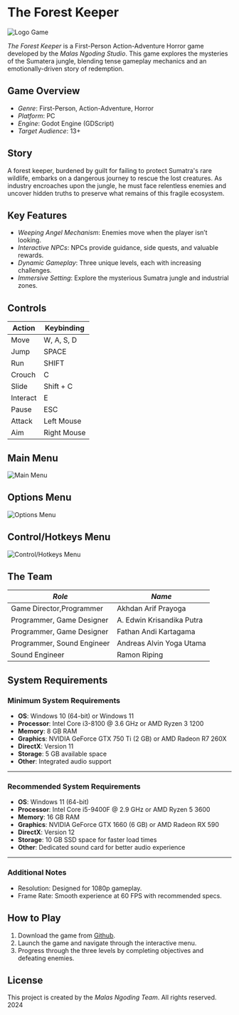 
# **The Forest Keeper**
![Logo Game](https://i.ibb.co.com/hDgYXgc/MAXX.jpg)

*The Forest Keeper* is a First-Person Action-Adventure Horror game developed by the *Malas Ngoding Studio*. This game explores the mysteries of the Sumatera jungle, blending tense gameplay mechanics and an emotionally-driven story of redemption.  

## Game Overview  
- *Genre*: First-Person, Action-Adventure, Horror  
- *Platform*: PC
- *Engine*: Godot Engine (GDScript)  
- *Target Audience*: 13+  

## Story  
A forest keeper, burdened by guilt for failing to protect Sumatra's rare wildlife, embarks on a dangerous journey to rescue the lost creatures. As industry encroaches upon the jungle, he must face relentless enemies and uncover hidden truths to preserve what remains of this fragile ecosystem.  

## Key Features  
- *Weeping Angel Mechanism*: Enemies move when the player isn’t looking.  
- *Interactive NPCs*: NPCs provide guidance, side quests, and valuable rewards.  
- *Dynamic Gameplay*: Three unique levels, each with increasing challenges.  
- *Immersive Setting*: Explore the mysterious Sumatra jungle and industrial zones.  

## Controls  
| Action       | Keybinding     |  
|--------------|----------------|  
| Move         | W, A, S, D     |  
| Jump         | SPACE          |  
| Run          | SHIFT          |  
| Crouch       | C              |
| Slide        | Shift + C      |
| Interact     | E              |
| Pause			| ESC  
| Attack       | Left Mouse     |  
| Aim          | Right Mouse    |  


## **Main Menu**
![Main Menu](https://i.ibb.co.com/1s3kc1N/Screenshot-2024-12-02-134657.png)
## **Options Menu**
![Options Menu](https://i.ibb.co.com/qDQWLq3/Screenshot-2024-12-02-134740.png)
## **Control/Hotkeys Menu**
![Control/Hotkeys Menu](https://i.ibb.co.com/BwkXQnf/Screenshot-2024-12-02-134940.png)

## The Team  
| *Role*                       | *Name*                   |  
|--------------------------------|----------------------------|  
| Game Director,Programmer        | Akhdan Arif Prayoga       |  
| Programmer, Game Designer       | A. Edwin Krisandika Putra |  
| Programmer, Game Designer       | Fathan Andi Kartagama     |  
| Programmer, Sound Engineer      | Andreas Alvin Yoga Utama  |  
| Sound Engineer                  | Ramon Riping              |  

## System Requirements
### **Minimum System Requirements**

-   **OS**: Windows 10 (64-bit) or Windows 11
-   **Processor**: Intel Core i3-8100 @ 3.6 GHz or AMD Ryzen 3 1200
-   **Memory**: 8 GB RAM
-   **Graphics**: NVIDIA GeForce GTX 750 Ti (2 GB) or AMD Radeon R7 260X
-   **DirectX**: Version 11
-   **Storage**: 5 GB available space
-   **Other**: Integrated audio support

----------

### **Recommended System Requirements**

-   **OS**: Windows 11 (64-bit)
-   **Processor**: Intel Core i5-9400F @ 2.9 GHz or AMD Ryzen 5 3600
-   **Memory**: 16 GB RAM
-   **Graphics**: NVIDIA GeForce GTX 1660 (6 GB) or AMD Radeon RX 590
-   **DirectX**: Version 12
-   **Storage**: 10 GB SSD space for faster load times
-   **Other**: Dedicated sound card for better audio experience

----------

### **Additional Notes**

-   Resolution: Designed for 1080p gameplay.
-   Frame Rate: Smooth experience at 60 FPS with recommended specs.

## How to Play  
1. Download the game from [Github](https://github.com/aloisiusedwin/The-Forest-Keeper).  
2. Launch the game and navigate through the interactive menu.  
3. Progress through the three levels by completing objectives and defeating enemies.  


## License  
This project is created by the *Malas Ngoding Team*. All rights reserved. 2024
